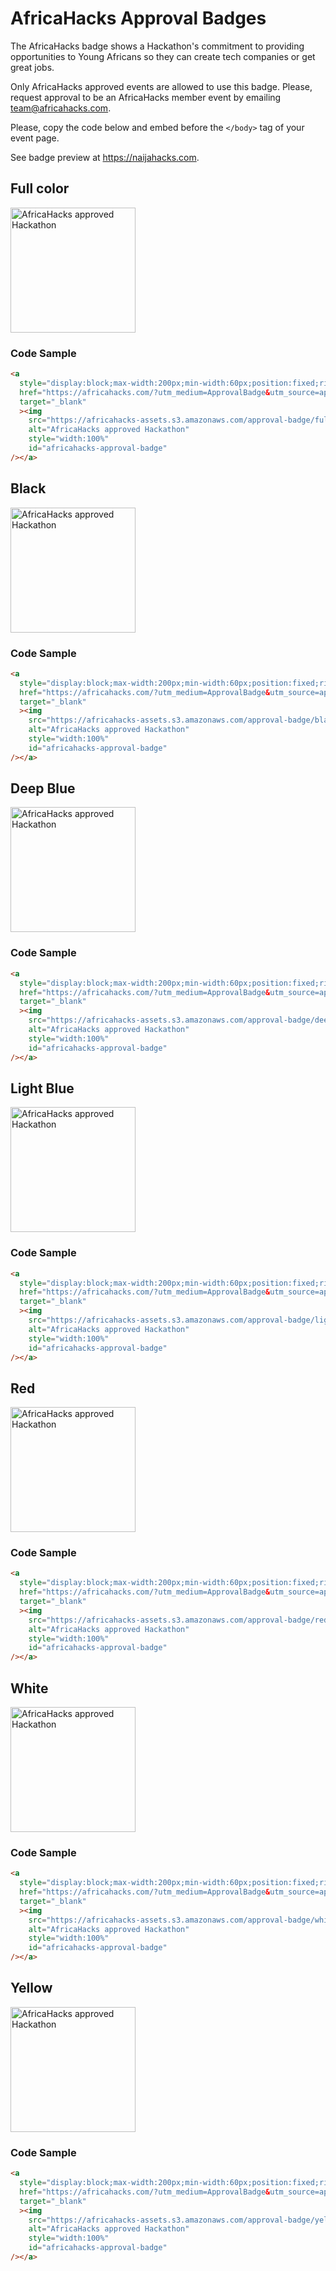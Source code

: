 # AfricaHacks Approval Badges

The AfricaHacks badge shows a Hackathon's commitment to providing opportunities to Young Africans so they can create tech companies or get great jobs.

Only AfricaHacks approved events are allowed to use this badge. Please, request approval to be an AfricaHacks member event by emailing team@africahacks.com.

Please, copy the code below and embed before the `</body>` tag of your event page.

See badge preview at https://naijahacks.com.

## Full color

<img
    src="https://africahacks-assets.s3.amazonaws.com/approval-badge/full_colours.svg"
    alt="AfricaHacks approved Hackathon"
    width="200px"
    id="africahacks-approval-badge"
/>

### Code Sample

```html
<a
  style="display:block;max-width:200px;min-width:60px;position:fixed;right:0px;width:10%;z-index:10000"
  href="https://africahacks.com/?utm_medium=ApprovalBadge&utm_source=approved-hackathon"
  target="_blank"
  ><img
    src="https://africahacks-assets.s3.amazonaws.com/approval-badge/full_colours.svg"
    alt="AfricaHacks approved Hackathon"
    style="width:100%"
    id="africahacks-approval-badge"
/></a>
```

## Black

<img
    src="https://africahacks-assets.s3.amazonaws.com/approval-badge/black.svg"
    alt="AfricaHacks approved Hackathon"
    width="200px"
    id="africahacks-approval-badge"
/>

### Code Sample

```html
<a
  style="display:block;max-width:200px;min-width:60px;position:fixed;right:0px;width:10%;z-index:10000"
  href="https://africahacks.com/?utm_medium=ApprovalBadge&utm_source=approved-hackathon"
  target="_blank"
  ><img
    src="https://africahacks-assets.s3.amazonaws.com/approval-badge/black.svg"
    alt="AfricaHacks approved Hackathon"
    style="width:100%"
    id="africahacks-approval-badge"
/></a>
```

## Deep Blue

<img
    src="https://africahacks-assets.s3.amazonaws.com/approval-badge/deep_blue.svg"
    alt="AfricaHacks approved Hackathon"
    width="200px"
    id="africahacks-approval-badge"
/>

### Code Sample

```html
<a
  style="display:block;max-width:200px;min-width:60px;position:fixed;right:0px;width:10%;z-index:10000"
  href="https://africahacks.com/?utm_medium=ApprovalBadge&utm_source=approved-hackathon"
  target="_blank"
  ><img
    src="https://africahacks-assets.s3.amazonaws.com/approval-badge/deep_blue.svg"
    alt="AfricaHacks approved Hackathon"
    style="width:100%"
    id="africahacks-approval-badge"
/></a>
```

## Light Blue

<img
    src="https://africahacks-assets.s3.amazonaws.com/approval-badge/light_blue.svg"
    alt="AfricaHacks approved Hackathon"
    width="200px"
    id="africahacks-approval-badge"
/>

### Code Sample

```html
<a
  style="display:block;max-width:200px;min-width:60px;position:fixed;right:0px;width:10%;z-index:10000"
  href="https://africahacks.com/?utm_medium=ApprovalBadge&utm_source=approved-hackathon"
  target="_blank"
  ><img
    src="https://africahacks-assets.s3.amazonaws.com/approval-badge/light_blue.svg"
    alt="AfricaHacks approved Hackathon"
    style="width:100%"
    id="africahacks-approval-badge"
/></a>
```

## Red

<img
    src="https://africahacks-assets.s3.amazonaws.com/approval-badge/red.svg"
    alt="AfricaHacks approved Hackathon"
    width="200px"
    id="africahacks-approval-badge"
/>

### Code Sample

```html
<a
  style="display:block;max-width:200px;min-width:60px;position:fixed;right:0px;width:10%;z-index:10000"
  href="https://africahacks.com/?utm_medium=ApprovalBadge&utm_source=approved-hackathon"
  target="_blank"
  ><img
    src="https://africahacks-assets.s3.amazonaws.com/approval-badge/red.svg"
    alt="AfricaHacks approved Hackathon"
    style="width:100%"
    id="africahacks-approval-badge"
/></a>
```

## White

<img
    src="https://africahacks-assets.s3.amazonaws.com/approval-badge/white.svg"
    alt="AfricaHacks approved Hackathon"
    width="200px"
    id="africahacks-approval-badge"
/>

### Code Sample

```html
<a
  style="display:block;max-width:200px;min-width:60px;position:fixed;right:0px;width:10%;z-index:10000"
  href="https://africahacks.com/?utm_medium=ApprovalBadge&utm_source=approved-hackathon"
  target="_blank"
  ><img
    src="https://africahacks-assets.s3.amazonaws.com/approval-badge/white.svg"
    alt="AfricaHacks approved Hackathon"
    style="width:100%"
    id="africahacks-approval-badge"
/></a>
```

## Yellow

<img
    src="https://africahacks-assets.s3.amazonaws.com/approval-badge/yellow.svg"
    alt="AfricaHacks approved Hackathon"
    width="200px"
    id="africahacks-approval-badge"
/>

### Code Sample

```html
<a
  style="display:block;max-width:200px;min-width:60px;position:fixed;right:0px;width:10%;z-index:10000"
  href="https://africahacks.com/?utm_medium=ApprovalBadge&utm_source=approved-hackathon"
  target="_blank"
  ><img
    src="https://africahacks-assets.s3.amazonaws.com/approval-badge/yellow.svg"
    alt="AfricaHacks approved Hackathon"
    style="width:100%"
    id="africahacks-approval-badge"
/></a>
```
